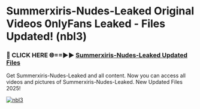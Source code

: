 # Summerxiris-Nudes-Leaked Original Videos 0nlyFans Leaked - Files Updated! (nbl3)

<h3>🔴 CLICK HERE 🌐==►► <a href="https://tinyurl.com/4mcuefdz" rel="nofollow">Summerxiris-Nudes-Leaked Updated Files</a></h3>

Get Summerxiris-Nudes-Leaked and all content. Now you can access all videos and pictures of Summerxiris-Nudes-Leaked. New Updated Files 2025!

[![nbl3](https://i.imgur.com/StAQSOY.gif)](https://tinyurl.com/4mcuefdz)
